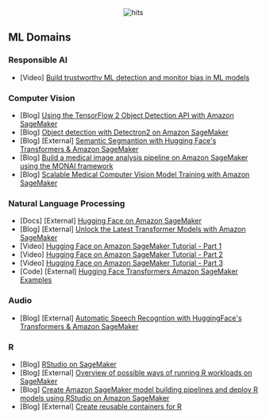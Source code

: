 <div align="center">
  <img src="https://hits.seeyoufarm.com/api/count/incr/badge.svg?url=https%3A%2F%2Fgithub.com%2Faws-samples%2Fawesome-sagemaker%2Fblob%2Fmain%2Fml_domains.md&count_bg=%23198ED5&title_bg=%23555555&icon=&icon_color=%23E7E7E7&title=hits&edge_flat=false" alt="hits">
</div>

## ML Domains

### Responsible AI
- [Video] [Build trustworthy ML detection and monitor bias in ML models](https://www.youtube.com/watch?v=6BZropfX6hA)

### Computer Vision
- [Blog] [Using the TensorFlow 2 Object Detection API with Amazon SageMaker](https://aws.amazon.com/blogs/machine-learning/training-and-deploying-models-using-tensorflow-2-with-the-object-detection-api-on-amazon-sagemaker/)
- [Blog] [Object detection with Detectron2 on Amazon SageMaker](https://aws.amazon.com/blogs/machine-learning/object-detection-with-detectron2-on-amazon-sagemaker/)
- [Blog] [External] [Semantic Segmantion with Hugging Face's Transformers & Amazon SageMaker](https://www.philschmid.de/image-segmentation-sagemaker)
- [Blog] [Build a medical image analysis pipeline on Amazon SageMaker using the MONAI framework](https://aws.amazon.com/blogs/industries/build-a-medical-image-analysis-pipeline-on-amazon-sagemaker-using-the-monai-framework/)
- [Blog] [Scalable Medical Computer Vision Model Training with Amazon SageMaker](https://aws.amazon.com/blogs/industries/scalable-medical-computer-vision-model-training-with-amazon-sagemaker-part-1/)

### Natural Language Processing
- [Docs] [External] [Hugging Face on Amazon SageMaker](https://huggingface.co/docs/sagemaker/main)
- [Blog] [External] [Unlock the Latest Transformer Models with Amazon SageMaker](https://towardsdatascience.com/unlock-the-latest-transformer-models-with-amazon-sagemaker-7fe65130d993)
- [Video] [Hugging Face on Amazon SageMaker Tutorial - Part 1](https://www.youtube.com/watch?v=80ix-IyNnQI)
- [Video] [Hugging Face on Amazon SageMaker Tutorial - Part 2](https://www.youtube.com/watch?v=BqQ14SZ5tos)
- [Video] [Hugging Face on Amazon SageMaker Tutorial - Part 3](https://www.youtube.com/watch?v=oVIvXfeunv8)
- [Code] [External] [Hugging Face Transformers Amazon SageMaker Examples](https://github.com/huggingface/notebooks/tree/main/sagemaker)

### Audio
- [Blog] [External] [Automatic Speech Recogntion with HuggingFace's Transformers & Amazon SageMaker](https://www.philschmid.de/automatic-speech-recognition-sagemaker)

### R
- [Blog] [RStudio on SageMaker](https://docs.aws.amazon.com/sagemaker/latest/dg/rstudio.html)
- [Blog] [External] [Overview of possible ways of running R workloads on SageMaker](https://towardsdatascience.com/3-1-ways-of-running-r-on-amazon-sagemaker-13034a8f3686)
- [Blog] [Create Amazon SageMaker model building pipelines and deploy R models using RStudio on Amazon SageMaker](https://aws.amazon.com/blogs/machine-learning/create-amazon-sagemaker-model-building-pipelines-and-deploy-r-models-using-rstudio-on-amazon-sagemaker/)
- [Blog] [External] [Create reusable containers for R](https://towardsdatascience.com/how-to-create-reusable-r-containers-for-sagemaker-jobs-a3d481daf5cd)
